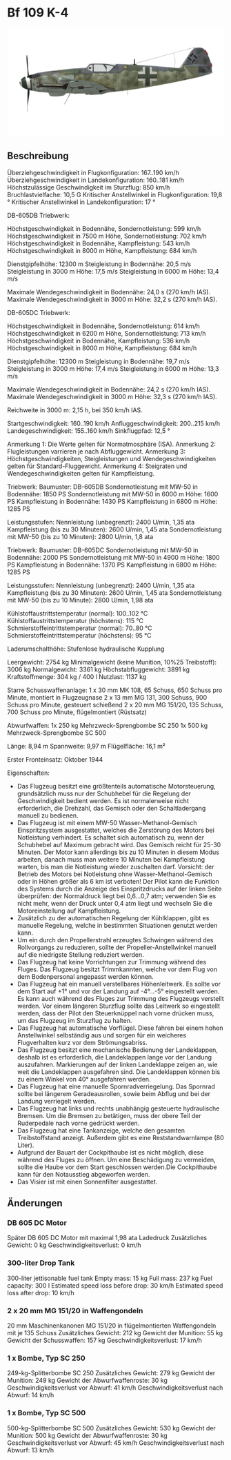 # Bf 109 K-4

![bf109k4](../images/bf109k4.png)

## Beschreibung

Überziehgeschwindigkeit in Flugkonfiguration: 167..190 km/h
Überziehgeschwindigkeit in Landekonfiguration: 160..181 km/h
Höchstzulässige Geschwindigkeit im Sturzflug: 850 km/h
Bruchlastvielfache: 10,5 G
Kritischer Anstellwinkel in Flugkonfiguration: 19,8 °
Kritischer Anstellwinkel in Landekonfiguration: 17 °

DB-605DB Triebwerk:

Höchstgeschwindigkeit in Bodennähe, Sondernotleistung: 599 km/h
Höchstgeschwindigkeit in 7500 m Höhe, Sondernotleistung: 702 km/h
Höchstgeschwindigkeit in Bodennähe, Kampfleistung: 543 km/h
Höchstgeschwindigkeit in 8000 m Höhe, Kampfleistung: 684 km/h

Dienstgipfelhöhe: 12300 m
Steigleistung in Bodennähe: 20,5 m/s
Steigleistung in 3000 m Höhe: 17,5 m/s
Steigleistung in 6000 m Höhe: 13,4 m/s

Maximale Wendegeschwindigkeit in Bodennähe: 24,0 s (270 km/h IAS).
Maximale Wendegeschwindigkeit in 3000 m Höhe: 32,2 s (270 km/h IAS).

DB-605DC Triebwerk:

Höchstgeschwindigkeit in Bodennähe, Sondernotleistung: 614 km/h
Höchstgeschwindigkeit in 6200 m Höhe, Sondernotleistung: 713 km/h
Höchstgeschwindigkeit in Bodennähe, Kampfleistung: 536 km/h
Höchstgeschwindigkeit in 8000 m Höhe, Kampfleistung: 684 km/h

Dienstgipfelhöhe: 12300 m
Steigleistung in Bodennähe: 19,7 m/s
Steigleistung in 3000 m Höhe: 17,4 m/s
Steigleistung in 6000 m Höhe: 13,3 m/s

Maximale Wendegeschwindigkeit in Bodennähe: 24,2 s (270 km/h IAS).
Maximale Wendegeschwindigkeit in 3000 m Höhe: 32,3 s (270 km/h IAS).

Reichweite in 3000 m: 2,15 h, bei 350 km/h IAS.

Startgeschwindigkeit: 160..190 km/h
Anfluggeschwindigkeit: 200..215 km/h
Landegeschwindigkeit: 155..160 km/h
Sinkflugpfad: 12,5 °

Anmerkung 1: Die Werte gelten für Normatmosphäre (ISA).
Anmerkung 2: Flugleistungen varrieren je nach Abfluggewicht.
Anmerkung 3: Höchstgeschwindigkeiten, Steigleistungen und Wendegeschwindigkeiten gelten für Standard-Fluggewicht.
Anmerkung 4: Steigraten und Wendegeschwindigkeiten gelten für Kampfleistung.

Triebwerk:
Baumuster: DB-605DB
Sondernotleistung mit MW-50 in Bodennähe: 1850 PS
Sondernotleistung mit MW-50 in 6000 m Höhe: 1600 PS
Kampfleistung in Bodennähe: 1430 PS
Kampfleistung in 6800 m Höhe: 1285 PS

Leistungsstufen:
Nennleistung (unbegrenzt): 2400 U/min, 1,35 ata
Kampfleistung (bis zu 30 Minuten): 2600 U/min, 1,45 ata
Sondernotleistung mit MW-50 (bis zu 10 Minuten): 2800 U/min, 1,8 ata

Triebwerk:
Baumuster: DB-605DC
Sondernotleistung mit MW-50 in Bodennähe: 2000 PS
Sondernotleistung mit MW-50 in 4900 m Höhe: 1800 PS
Kampfleistung in Bodennähe: 1370 PS
Kampfleistung in 6800 m Höhe: 1285 PS

Leistungsstufen:
Nennleistung (unbegrenzt): 2400 U/min, 1,35 ata
Kampfleistung (bis zu 30 Minuten): 2600 U/min, 1,45 ata
Sondernotleistung mit MW-50 (bis zu 10 Minute): 2800 U/min, 1,98 ata

Kühlstoffaustrittstemperatur (normal): 100..102 °C
Kühlstoffaustrittstemperatur (höchstens): 115 °C
Schmierstoffeintrittstemperatur (normal): 70..80 °C
Schmierstoffeintrittstemperatur (höchstens): 95 °C

Laderumschalthöhe: Stufenlose hydraulische Kupplung 

Leergewicht: 2754 kg
Minimalgewicht (keine Munition, 10%25 Treibstoff): 3006 kg
Normalgewicht: 3361 kg
Höchstabfluggewicht: 3891 kg
Kraftstoffmenge: 304 kg / 400 l
Nutzlast: 1137 kg

Starre Schusswaffenanlage:
1 x 30 mm MK 108, 65 Schuss, 650 Schuss pro Minute, montiert in Flugzeugnase
2 x 13 mm MG 131, 300 Schuss, 900 Schuss pro Minute, gesteuert schießend
2 x 20 mm MG 151/20, 135 Schuss, 700 Schuss pro Minute, flügelmontiert (Rüstsatz)

Abwurfwaffen:
1x 250 kg Mehrzweck-Sprengbombe SC 250
1x 500 kg Mehrzweck-Sprengbombe SC 500

Länge: 8,94 m
Spannweite: 9,97 m
Flügelfläche: 16,1 m²

Erster Fronteinsatz: Oktober 1944

Eigenschaften:
- Das Flugzeug besitzt eine größtenteils automatische Motorsteuerung, grundsätzlich muss nur der Schubhebel für die Regelung der Geschwindigkeit bedient werden. Es ist normalerweise nicht erforderlich, die Drehzahl, das Gemisch oder den Schaltladergang manuell zu bedienen.
- Das Flugzeug ist mit einem MW-50 Wasser-Methanol-Gemisch Einspritzsystem ausgestattet, welches die Zerstörung des Motors bei Notleistung verhindert. Es schaltet sich automatisch zu, wenn der Schubhebel auf Maximum gebracht wird. Das Gemisch reicht für 25-30 Minuten. Der Motor kann allerdings bis zu 10 Minuten in diesem Modus arbeiten, danach muss man weitere 10 Minuten bei Kampfleistung warten, bis man die Notleistung wieder zuschalten darf. Vorsicht: der Betrieb des Motors bei Notleistung ohne Wasser-Methanol-Gemisch oder in Höhen größer als 6 km ist verboten! Der Pilot kann die Funktion des Systems durch die Anzeige des Einspritzdrucks auf der linken Seite überprüfen: der Normaldruck liegt bei 0,6...0,7 atm; verwenden Sie es nicht mehr, wenn der Druck unter 0,4 atm liegt und wechseln Sie die Motoreinstellung auf Kampfleistung.
- Zusätzlich zu der automatischen Regelung der Kühlklappen, gibt es manuelle Regelung, welche in bestimmten Situationen genutzt werden kann.
- Um ein durch den Propellerstrahl erzeugtes Schwingen während des Rollvorgangs zu reduzieren, sollte der Propeller-Anstellwinkel manuell auf die niedrigste Stellung reduziert werden.
- Das Flugzeug hat keine Vorrichtungen zur Trimmung während des Fluges. Das Flugzeug besitzt Trimmkannten, welche vor dem Flug von dem Bodenpersonal angepasst werden können.
- Das Flugzeug hat ein manuell verstellbares Höhenleitwerk. Es sollte vor dem Start auf +1° und vor der Landung auf -4°...-5° eingestellt werden. Es kann auch während des Fluges zur Trimmung des Flugzeugs verstellt werden. Vor einem längeren Sturzflug sollte das Leitwerk so eingestellt werden, dass der Pilot den Steuerknüppel nach vorne drücken muss, um das Flugzeug im Sturzflug zu halten.
- Das Flugzeug hat automatische Vorflügel. Diese fahren bei einem hohen Anstellwinkel selbständig aus und sorgen für ein weicheres Flugverhalten kurz vor dem Strömungsabriss.
- Das Flugzeug besitzt eine mechanische Bedienung der Landeklappen, deshalb ist es erforderlich, die Landeklappen lange vor der Landung auszufahren. Markierungen auf der linken Landeklappe zeigen an, wie weit die Landeklappen ausgefahren sind. Die Landeklappen können bis zu einem Winkel von 40° ausgefahren werden.
- Das Flugzeug hat eine manuelle Spornradverriegelung. Das Spornrad sollte bei längerem Geradeausrollen, sowie beim Abflug und bei der Landung verriegelt werden.
- Das Flugzeug hat links und rechts unabhängig gesteuerte hydraulische Bremsen. Um die Bremsen zu betätigen, muss der obere Teil der Ruderpedale nach vorne gedrückt werden.
- Das Flugzeug hat eine Tankanzeige, welche den gesamten Treibstoffstand anzeigt. Außerdem gibt es eine Reststandwarnlampe (80 Liter).
- Aufgrund der Bauart der Cockpithaube ist es nicht möglich, diese während des Fluges zu öffnen. Um eine Beschädigung zu vermeiden, sollte die Haube vor dem Start geschlossen werden.Die Cockpithaube kann für den Notausstieg abgeworfen werden.
- Das Visier ist mit einen Sonnenfilter ausgestattet.

## Änderungen

### DB 605 DC Motor

Später DB 605 DC Motor mit maximal 1,98 ata Ladedruck
Zusätzliches Gewicht: 0 kg
Geschwindigkeitsverlust: 0 km/h
### 300-liter Drop Tank

300-liter jettisonable fuel tank
Empty mass: 15 kg
Full mass: 237 kg
Fuel capacity: 300 l
Estimated speed loss before drop: 30 km/h
Estimated speed loss after drop: 10 km/h
### 2 x 20 mm MG 151/20 in Waffengondeln

20 mm Maschinenkanonen MG 151/20 in flügelmontierten Waffengondeln mit je 135 Schuss
Zusätzliches Gewicht: 212 kg
Gewicht der Munition: 55 kg
Gewicht der Schusswaffen: 157 kg
Geschwindigkeitsverlust: 17 km/h
### 1 x Bombe, Typ SC 250

249-kg-Splitterbombe SC 250
Zusätzliches Gewicht: 279 kg
Gewicht der Munition: 249 kg
Gewicht der Abwurfwaffenroste: 30 kg
Geschwindigkeitsverlust vor Abwurf: 41 km/h
Geschwindigkeitsverlust nach Abwurf: 14 km/h
### 1 x Bombe, Typ SC 500

500-kg-Splitterbombe SC 500
Zusätzliches Gewicht: 530 kg
Gewicht der Munition: 500 kg
Gewicht der Abwurfwaffenroste: 30 kg
Geschwindigkeitsverlust vor Abwurf: 45 km/h
Geschwindigkeitsverlust nach Abwurf: 13 km/h